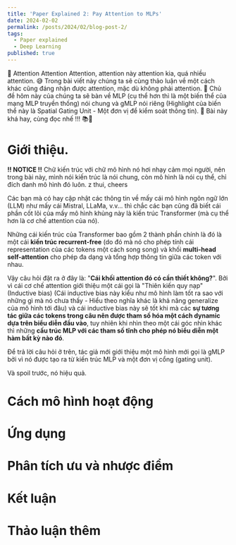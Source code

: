 ```yaml
---
title: 'Paper Explained 2: Pay Attention to MLPs'
date: 2024-02-02
permalink: /posts/2024/02/blog-post-2/
tags:
  - Paper explained
  - Deep Learning
published: true
---
```


📣 Attention Attention Attention, attention này attention kia, quá nhiều attention. 😅 Trong bài viết này chúng ta sẽ cùng thảo luận về một cách khác cũng đáng nhận được attention, mặc dù không phải attention. 🤔 Chủ đề hôm này của chúng ta sẽ bàn về MLP (cụ thể hơn thì là một biến thể của mạng MLP truyền thống) nói chung và gMLP nói riêng (Highlight của biến thể này là Spatial Gating Unit - Một đơn vị để kiểm soát thông tin). 🎯 Bài này khá hay, cùng đọc nhế !!! 📚🎉

# Giới thiệu.
**!! NOTICE !!** Chữ kiến trúc với chữ mô hình nó hơi nhạy cảm mọi người, nên trong bài này, mình nói kiến trúc là nói chung, còn mô hình là nói cụ thể, chỉ đích danh mô hình đó luôn. z thui, cheers

Các bạn mà có hay cập nhật các thông tin về mấy cái mô hình ngôn ngữ lớn (LLM) như mấy cái Mistral, LLaMa, v.v... thì chắc các bạn cũng đã biết cái phần cốt lõi của mấy mô hình khủng này là kiến trúc Transformer (mà cụ thể hơn là cơ chế attention của nó). 

Những cái kiến trúc của Transformer bao gồm 2 thành phần chính là đó là một cái **kiến trúc recurrent-free** (do đó mà nó cho phép tính cái representation của các tokens một cách song song) và khối **multi-head self-attention** cho phép đa dạng và tổng hợp thông tin giữa các token với nhau. 

Vậy câu hỏi đặt ra ở đây là: "**Cái khối attention đó có cần thiết không?**". Bởi vì cái cơ chế attention giới thiệu một cái gọi là "Thiên kiến quy nạp" (Inductive bias) (Cái inductive bias này kiểu như mô hình làm tốt ra sao với những gì mà nó chưa thấy - Hiểu theo nghĩa khác là khả năng generalize của mô hình tới đâu) và cái inductive bias này sẽ tốt khi mà các **sự tương tác giữa các tokens trong câu nên được tham số hóa một cách dynamic dựa trên biểu diễn đầu vào**, tuy nhiên khi nhìn theo một cái góc nhìn khác thì những **cấu trúc MLP với các tham số tĩnh cho phép nó biểu diễn một hàm bất kỳ nào đó**.   

Để trả lời câu hỏi ở trên, tác giả mới giới thiệu một mô hình mới gọi là gMLP bởi vì nó được tạo ra từ kiến trúc MLP và một đơn vị cổng (gating unit). 

Và spoil trước, nó hiệu quả.

# Cách mô hình hoạt động

# Ứng dụng

# Phân tích ưu và nhược điểm

# Kết luận

# Thảo luận thêm